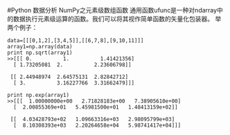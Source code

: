 #Python 数据分析 NumPy之元素级数组函数
通用函数ufunc是一种对ndarray中的数据执行元素级运算的函数。我们可以将其视作简单函数的矢量化包装器。
举两个例子：
```
data=[[[0,1,2],[3,4,5]],[[6,7,8],[9,10,11]]]
array1=np.array(data)
print np.sqrt(array1)
>>[[[ 0.          1.          1.41421356]
  [ 1.73205081  2.          2.23606798]]

 [[ 2.44948974  2.64575131  2.82842712]
  [ 3.          3.16227766  3.31662479]]]

print np.exp(array1)
>>[[[  1.00000000e+00   2.71828183e+00   7.38905610e+00]
  [  2.00855369e+01   5.45981500e+01   1.48413159e+02]]

 [[  4.03428793e+02   1.09663316e+03   2.98095799e+03]
  [  8.10308393e+03   2.20264658e+04   5.98741417e+04]]]
```
